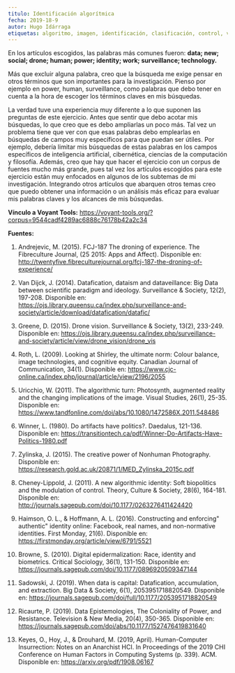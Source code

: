 ```yaml
---
titulo: Identificación algorítmica
fecha: 2019-18-9
autor: Hugo Idárraga
etiquetas: algoritmo, imagen, identificación, clasificación, control, visibilidad
---
```


En los artículos escogidos, las palabras más comunes fueron: **data; new; social; drone; human; power; identity; work; surveillance; technology.**

Más que excluir alguna palabra, creo que la búsqueda me exige pensar en otros términos que son importantes para la investigación. Pienso por ejemplo en power, human, surveillance, como palabras que debo tener en cuenta a la hora de escoger los términos claves en mis búsquedas. 

La verdad tuve una experiencia muy diferente a lo que suponen las preguntas de este ejercicio. Antes que sentir que debo acotar mis búsquedas, lo que creo que es debo ampliarlas un poco más. Tal vez un problema tiene que ver con que esas palabras debo emplearlas en búsquedas de campos muy específicos para que puedan ser útiles. Por ejemplo, debería limitar mis búsquedas de estas palabras en los campos específicos de inteligencia artificial, cibernética, ciencias de la computación y filosofía. Además, creo que hay que hacer el ejercicio con un corpus de fuentes mucho más grande, pues tal vez los artículos escogidos para este ejercicio están muy enfocados en algunos de los subtemas de mi investigación. Integrando otros artículos que abarquen otros temas creo que puedo obtener una información o un análisis más eficaz para evaluar mis palabras claves y los alcances de mis búsquedas.


**Vínculo a Voyant Tools:** https://voyant-tools.org/?corpus=9544cadf4289ac6888c76178b42a2c34

**Fuentes:**

1. Andrejevic, M. (2015). FCJ-187 The droning of experience. The Fibreculture Journal, (25 2015: Apps and Affect). Disponible en: http://twentyfive.fibreculturejournal.org/fcj-187-the-droning-of-experience/

2. Van Dijck, J. (2014). Datafication, dataism and dataveillance: Big Data between scientific paradigm and ideology. Surveillance & Society, 12(2), 197-208. Disponible en: https://ojs.library.queensu.ca/index.php/surveillance-and-society/article/download/datafication/datafic/

3. Greene, D. (2015). Drone vision. Surveillance & Society, 13(2), 233-249. Disponible en: https://ojs.library.queensu.ca/index.php/surveillance-and-society/article/view/drone_vision/drone_vis

4. Roth, L. (2009). Looking at Shirley, the ultimate norm: Colour balance, image technologies, and cognitive equity. Canadian Journal of Communication, 34(1). Disponible en: https://www.cjc-online.ca/index.php/journal/article/view/2196/2055

5. Uricchio, W. (2011). The algorithmic turn: Photosynth, augmented reality and the changing implications of the image. Visual Studies, 26(1), 25-35. Disponible en: https://www.tandfonline.com/doi/abs/10.1080/1472586X.2011.548486

6. Winner, L. (1980). Do artifacts have politics?. Daedalus, 121-136. Disponible en: https://transitiontech.ca/pdf/Winner-Do-Artifacts-Have-Politics-1980.pdf

7. Zylinska, J. (2015). The creative power of Nonhuman Photography. Disponible en: https://research.gold.ac.uk/20871/1/MED_Zylinska_2015c.pdf

8. Cheney-Lippold, J. (2011). A new algorithmic identity: Soft biopolitics and the modulation of control. Theory, Culture & Society, 28(6), 164-181. Disponible en: http://journals.sagepub.com/doi/10.1177/0263276411424420

9. Haimson, O. L., & Hoffmann, A. L. (2016). Constructing and enforcing" authentic" identity online: Facebook, real names, and non-normative identities. First Monday, 21(6). Disponible en: https://firstmonday.org/article/view/6791/5521

10. Browne, S. (2010). Digital epidermalization: Race, identity and biometrics. Critical Sociology, 36(1), 131-150. Disponible en: https://journals.sagepub.com/doi/10.1177/0896920509347144

11. Sadowski, J. (2019). When data is capital: Datafication, accumulation, and extraction. Big Data & Society, 6(1), 2053951718820549. Disponible en: https://journals.sagepub.com/doi/full/10.1177/2053951718820549

12. Ricaurte, P. (2019). Data Epistemologies, The Coloniality of Power, and Resistance. Television & New Media, 20(4), 350-365. Disponible en: https://journals.sagepub.com/doi/abs/10.1177/1527476419831640

13. Keyes, O., Hoy, J., & Drouhard, M. (2019, April). Human-Computer Insurrection: Notes on an Anarchist HCI. In Proceedings of the 2019 CHI Conference on Human Factors in Computing Systems (p. 339). ACM. Disponible en: https://arxiv.org/pdf/1908.06167





